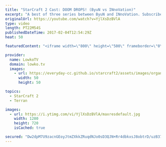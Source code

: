 ```yaml
---
title: "StarCraft 2 Cast: DOOM DROPS! (ByuN vs INnoVation)"
excerpt: "A best of three series between ByuN and INnoVation. Subscribe for more videos: http://lowko.tv/youtube More StarCraft 2 Casts: https://goo.gl/t6g7aW  In this series of Terran versus Terran we watch two of the best players when it comes to the match-up in all of StarCraft 2. Both INnoVation and ByuN are"
originalUrl: https://youtube.com/watch?v=YjlXsDzBVlA
type: video
length: PT22M54S
publishedDateTime: 2017-02-04T12:54:29Z
heat: 50

featuredContent: "<iframe width=\"800\" height=\"500\" frameborder=\"0\" src=\"https://www.youtube.com/embed/YjlXsDzBVlA\" allow=\"accelerometer; autoplay; encrypted-media; gyroscope; picture-in-picture\" allowfullscreen></iframe>"

provider:
  name: LowkoTV
  domain: lowko.tv
  images:
    - url: https://everyday-cc.github.io/starcraft2/assets/images/organizations/lowko.tv-50x50.jpg
      width: 50
      height: 50

topics:
  - StarCraft 2
  - Terran

images:
  - url: https://i.ytimg.com/vi/YjlXsDzBVlA/maxresdefault.jpg
    width: 1280
    height: 720
    isCached: true

secured: "Dw2dpM7U9zacnGEoyJtmZXkkZRuqdNJo0sD3QJN+Rr4dbkxsJ8obtrD/uzB3780Ce9QrtwT+KwqnnEyb2miovw5AwYztn8N2wFfb3A+rVz2+fV/naRpllNC8yZptsiyAewTubdZ+hMwS7WgqnxOjW9s3osbARQ7QXKUK0h1i5dvuan3NMMHhsmwsZjn4ZGvslkfbcd5hV/a+Xzd72MJY8hW7ewvVyv3/aldcZVmgDo3ImJrASB7JwtqEd8/Jx1m7kGYAYxmYhaeAHSqglZpDzQLb1yZMeKuaptdclH6SmdaY/5VHxsQrbqUVOBu44ze0PXw7uy3A11goV6hBJE3rbu7mkwG50wmBXH0nzb2V1MRZwm4Mv2h6ENxL6ap1zfXcs8z2zfM64af/ZC+Lr+eDhh8focifd2XHLGRFjw69EBjg6DDvQZjmSzWcxK+uJVG6;uxTKwYErUscJiSiPu9N6SA=="
---
```


